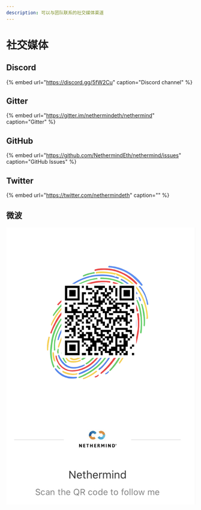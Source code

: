 ```yaml
---
description: 可以与团队联系的社交媒体渠道
---
```


# 社交媒体

## Discord

{% embed url="https://discord.gg/5fW2Cu" caption="Discord channel" %}

## Gitter

{% embed url="https://gitter.im/nethermindeth/nethermind" caption="Gitter" %}

## GitHub

{% embed url="https://github.com/NethermindEth/nethermind/issues" caption="GitHub Issues" %}

## Twitter

{% embed url="https://twitter.com/nethermindeth" caption="" %}

## 微波

![](../.gitbook/assets/1845600783.jpg)

